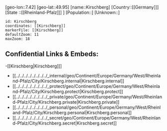 ﻿---
location: [49.95,7.42]
mapzoom: [7,12] 
mapmarker: city 
type: City
tags:
- geo/City


SpocWebEntityId: 31463
isDeleted: false
confidential: public

---
[geo-lon::7.42]
[geo-lat::49.95]
[name::Kirschberg]
[Country::[[Germany]]]
[State ::[[Rheinland-Pfalz]]] ]
[Population::]
[Unknown::]


```leaflet
id: Kirschberg
coordinates: [[Kirschberg]]
markerFile: [[Kirschberg]]
defaultZoom: 11 
maxZoom: 18
```


## Confidential Links & Embeds: 
-[[Kirschberg|Kirschberg]]] 
- [[../../../../../../../../_internal/geo/Continent/Europe/Germany/West/Rheinland-Pfalz/City/Kirschberg.internal|Kirschberg.internal]] 
- [[../../../../../../../../_protect/geo/Continent/Europe/Germany/West/Rheinland-Pfalz/City/Kirschberg.protect|Kirschberg.protect]] 
- [[../../../../../../../../_private/geo/Continent/Europe/Germany/West/Rheinland-Pfalz/City/Kirschberg.private|Kirschberg.private]] 
- [[../../../../../../../../_personal/geo/Continent/Europe/Germany/West/Rheinland-Pfalz/City/Kirschberg.personal|Kirschberg.personal]] 
- [[../../../../../../../../_secret/geo/Continent/Europe/Germany/West/Rheinland-Pfalz/City/Kirschberg.secret|Kirschberg.secret]] 
